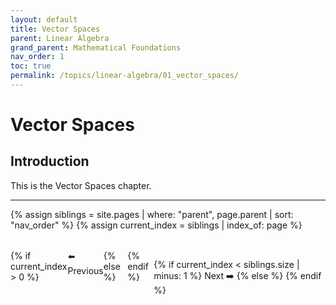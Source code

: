 ```yaml
---
layout: default
title: Vector Spaces
parent: Linear Algebra
grand_parent: Mathematical Foundations
nav_order: 1
toc: true
permalink: /topics/linear-algebra/01_vector_spaces/
---
```


# Vector Spaces

## Introduction

This is the Vector Spaces chapter.

---

{% assign siblings = site.pages | where: "parent", page.parent | sort: "nav_order" %}
{% assign current_index = siblings | index_of: page %}

<div style="display: flex; justify-content: space-between; margin-top: 2rem;">
  {% if current_index > 0 %}
    <a href="{{ siblings[current_index | minus: 1].url | relative_url }}" style="text-decoration: none;">⬅️ Previous</a>
  {% else %}
    <span></span>
  {% endif %}

  {% if current_index < siblings.size | minus: 1 %}
    <a href="{{ siblings[current_index | plus: 1].url | relative_url }}" style="text-decoration: none;">Next ➡️</a>
  {% else %}
    <span></span>
  {% endif %}
</div>